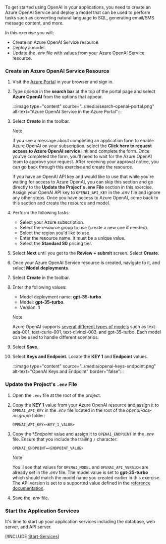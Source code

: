 <!-- markdownlint-disable MD041 -->

To get started using OpenAI in your applications, you need to create an Azure OpenAI Service and deploy a model that can be used to perform tasks such as converting natural language to SQL, generating email/SMS message content, and more.

In this exercise you will:

- Create an Azure OpenAI Service resource.
- Deploy a model.
- Update the *.env* file with values from your Azure OpenAI Service resource.

### Create an Azure OpenAI Service Resource

1. Visit the [Azure Portal](https://portal.azure.com) in your browser and sign in.

1. Type *openai* in the **search bar** at the top of the portal page and select **Azure OpenAI** from the options that appear.

    :::image type="content" source="../media/search-openai-portal.png" alt-text="Azure OpenAI Service in the Azure Portal":::

1. Select **Create** in the toolbar.

    > [!NOTE]
    > If you see a message about completing an application form to enable Azure OpenAI on your subscription, select the **Click here to request access to Azure OpenAI service** link and complete the form. Once you've completed the form, you'll need to wait for the Azure OpenAI team to approve your request. After receiving your approval notice, you can go back through this exercise and create the resource. 
    >
    > If you have an OpenAI API key and would like to use that while you're waiting for access to Azure OpenAI, you can skip this section and go directly to the **Update the Project's .env File** section in this exercise. Assign your OpenAI API key to `OPENAI_API_KEY` in the *.env* file and ignore any other steps. Once you have access to Azure OpenAI, come back to this section and create the resource and model.

1. Perform the following tasks:
    - Select your Azure subscription.
    - Select the resource group to use (create a new one if needed).
    - Select the region you'd like to use.
    - Enter the resource name. It must be a unique value.
    - Select the **Standard S0** pricing tier.

1. Select **Next** until you get to the **Review + submit** screen. Select **Create**.

1. Once your Azure OpenAI Service resource is created, navigate to it, and select **Model deployments**.

1. Select **Create** in the toolbar.

1. Enter the following values:
    - Model deployment name: **gpt-35-turbo**.
    - Model: **gpt-35-turbo**.
    - Version: **1**

    > [!NOTE]
    > Azure OpenAI supports [several different types of models](https://learn.microsoft.com/azure/cognitive-services/openai/concepts/models) such as text-ada-001, text-curie-001, text-divinci-003, and gpt-35-turbo. Each model can be used to handle different scenarios.

1. Select **Save**.

1. Select **Keys and Endpoint**. Locate the **KEY 1** and **Endpoint** values.

    :::image type="content" source="../media/openai-keys-endpoint.png" alt-text="OpenAI Keys and Endpoint" border="false":::

### Update the Project's `.env` File

1. Open the `.env` file at the root of the project.

1. Copy the **KEY 1** value from your Azure OpenAI resource and assign it to `OPENAI_API_KEY` in the *.env* file located in the root of the *openai-acs-msgraph* folder:

    ```
    OPENAI_API_KEY=<KEY_1_VALUE>
    ```

1. Copy the **Endpoint* value and assign it to `OPENAI_ENDPOINT` in the *.env* file. Ensure that you include the trailing `/` character:

    ```
    OPENAI_ENDPOINT=<ENDPOINT_VALUE>
    ```

    > [!NOTE]
    > You'll see that values for `OPENAI_MODEL` and `OPENAI_API_VERSION` are already set in the *.env* file. The model value is set to **gpt-35-turbo** which should match the model name you created earlier in this exercise. The API version is set to a supported value defined in the [reference documentation](/azure/cognitive-services/openai/reference#chat-completions).

1. Save the *.env* file.

### Start the Application Services

It's time to start up your application services including the database, web server, and API server.

[!INCLUDE [Start-Services](./Start-Services.md)]



